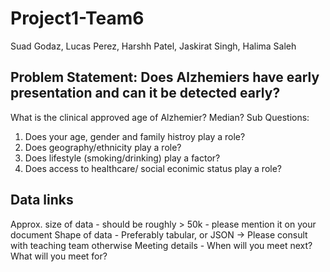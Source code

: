 # Project1-Team6
Suad Godaz, Lucas Perez, Harshh Patel, Jaskirat Singh, Halima Saleh

## Problem Statement:  Does Alzhemiers have early presentation and can it be detected early?

What is the clinical approved age of Alzhemier? Median?
Sub Questions:

1) Does your age, gender and family histroy play a role?
2) Does geography/ethnicity play a role?
3) Does lifestyle (smoking/drinking) play a factor?
4) Does access to healthcare/ social econimic status play a role?

## Data links


Approx. size of data - should be roughly > 50k - please mention it on your document
Shape of data - Preferably tabular, or JSON -> Please consult with teaching team otherwise
Meeting details - When will you meet next? What will you meet for?
